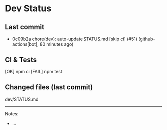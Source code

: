 # Dev Status

## Last commit
- 0c09b2a chore(dev): auto-update STATUS.md [skip ci] (#51) (github-actions[bot], 80 minutes ago)
## CI & Tests
[OK] npm ci
[FAIL] npm test

## Changed files (last commit)
dev/STATUS.md

---
Notes:
- ...
